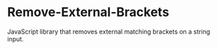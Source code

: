 # Remove-External-Brackets
JavaScript library that removes external matching brackets on a string input.
